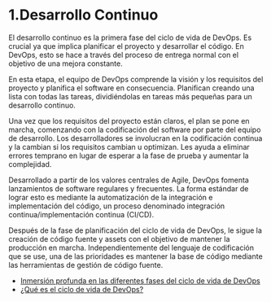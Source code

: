 # 1.Desarrollo Continuo

El desarrollo continuo es la primera fase del ciclo de vida de DevOps. Es crucial ya que implica planificar el proyecto y desarrollar el código. En DevOps, esto se hace a través del proceso de entrega normal con el objetivo de una mejora constante.

En esta etapa, el equipo de DevOps comprende la visión y los requisitos del proyecto y planifica el software en consecuencia. Planifican creando una lista con todas las tareas, dividiéndolas en tareas más pequeñas para un desarrollo continuo.

Una vez que los requisitos del proyecto están claros, el plan se pone en marcha, comenzando con la codificación del software por parte del equipo de desarrollo. Los desarrolladores se involucran en la codificación continua y la cambian si los requisitos cambian u optimizan. Les ayuda a eliminar errores temprano en lugar de esperar a la fase de prueba y aumentar la complejidad.

Desarrollado a partir de los valores centrales de Agile, DevOps fomenta lanzamientos de software regulares y frecuentes. La forma estándar de lograr esto es mediante la automatización de la integración e implementación del código, un proceso denominado integración continua/implementación continua (CI/CD).

Después de la fase de planificación del ciclo de vida de DevOps, le sigue la creación de código fuente y assets con el objetivo de mantener la producción en marcha. Independientemente del lenguaje de codificación que se use, una de las prioridades es mantener la base de código mediante las herramientas de gestión de código fuente.

- [Inmersión profunda en las diferentes fases del ciclo de vida de DevOps](https://geekflare.com/es/devops-lifecycle/)
- [¿Qué es el ciclo de vida de DevOps?](https://unity.com/es/solutions/devops-lifecycle)